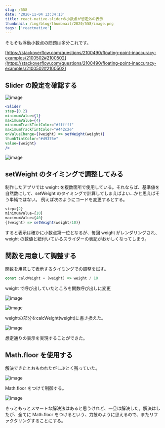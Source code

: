 ```yaml
---
slug: /558
date: '2020-11-04 13:34:13'
title: react-native-sliderの小数点が想定外の表示
thumbnail: /img/blog/thumbnail/2020/558/image.png
tags: ['reactnative']
---
```

そもそも浮動小数点の問題は多分これです。

[https://stackoverflow.com/questions/2100490/floating-point-inaccuracy-examples/2100502#2100502](https://stackoverflow.com/questions/2100490/floating-point-inaccuracy-examples/2100502#2100502)

## Slider の設定を確認する

![image](../../../../images/2020/10/image-11.png)

```jsx
<Slider
step={0.2}
minimumValue={1}
maximumValue={4}
minimumTrackTintColor="#ffffff"
maximumTrackTintColor="#442c2e"
onValueChange={(weight) => setWeight(weight)}
thumbTintColor="#d9376e"
value={weight}
/>
```

![image](../../../../images/2020/10/image-12.png)

## setWeight のタイミングで調整してみる

制作したアプリでは weight を複数箇所で使用している。それならば、基準値を自然数にして、setWeight のタイミングで計算してしまえばよい…かと思えばそう単純ではない。
例えば次のようにコードを変更するとする。

```jsx
step={2}
minimumValue={10}
maximumValue={40}
{(weight) => setWeight(weight/10)}
```

すると表示は確かに小数点第一位となるが、毎回 weight がレンダリングされ、weight の数値と紐付いているスライダーの表記がおかしくなってしまう。

## 関数を用意して調整する

関数を用意して表示するタイミングでの調整を試す。

```javascript
const calcWeight = (weight) => weight / 10
```

weight で呼び出していたところを関数呼び出しに変更

![image](../../../../images/2020/10/image-13.png)

![image](../../../../images/2020/10/image-14.png)

weightの部分をcalcWeight(weight)に書き換えた。

![image](../../../../images/2020/10/image-15.png)

想定通りの表示を実現することができた。

## Math.floor を使用する

解決できたとおもわれたがしぶとく残っていた。

![image](../../../../images/2020/10/image-16.png)

Math.floor をつけて制御する。

![image](../../../../images/2020/10/image-18.png)

きっともっとスマートな解決法はあると思うけれど、一旦は解決した。解決はしたが、全てに Math.floor をつけるという、力技のように思えるので、またリファクタリングすることにする。
